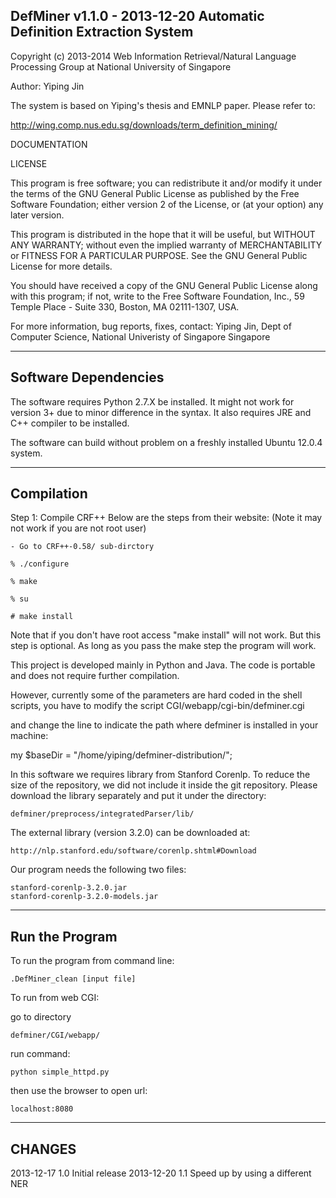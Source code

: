 DefMiner   v1.1.0 - 2013-12-20
Automatic Definition Extraction System
-----------------------------

Copyright (c) 2013-2014 Web Information Retrieval/Natural
Language Processing Group at National University of Singapore

Author: Yiping Jin

The system is based on Yiping's thesis and EMNLP paper. Please
refer to:

http://wing.comp.nus.edu.sg/downloads/term_definition_mining/

DOCUMENTATION

LICENSE

This program is free software; you can redistribute it and/or
modify it under the terms of the GNU General Public License
as published by the Free Software Foundation; either version 2
of the License, or (at your option) any later version.

This program is distributed in the hope that it will be useful,
but WITHOUT ANY WARRANTY; without even the implied warranty of
MERCHANTABILITY or FITNESS FOR A PARTICULAR PURPOSE.  See the
GNU General Public License for more details.

You should have received a copy of the GNU General Public License
along with this program; if not, write to the Free Software
Foundation, Inc., 59 Temple Place - Suite 330, Boston, MA  02111-1307, USA.

For more information, bug reports, fixes, contact:
    Yiping Jin,
    Dept of Computer Science,
    National Univeristy of Singapore
    Singapore


---------------------------------
Software Dependencies
---------------------------------
The software requires Python 2.7.X be installed. It 
might not work for version 3+ due to minor difference
in the syntax. It also requires JRE and C++ compiler 
to be installed.

The software can build without problem on a freshly 
installed Ubuntu 12.0.4 system. 

---------------------------------
Compilation
---------------------------------
Step 1: Compile CRF++
Below are the steps from their website:
(Note it may not work if you are not root user)

    - Go to CRF++-0.58/ sub-dirctory

    % ./configure 

    % make

    % su

    # make install

Note that if you don't have root access "make install"
will not work. But this step is optional. As long as 
you pass the make step the program will work.

This project is developed mainly in Python and Java.
The code is portable and does not require further 
compilation.

However, currently some of the parameters are hard 
coded in the shell scripts, you have to modify the 
script CGI/webapp/cgi-bin/defminer.cgi

and change the line to indicate the path where
defminer is installed in your machine:

  my $baseDir = "/home/yiping/defminer-distribution/";

In this software we requires library from Stanford Corenlp.
To reduce the size of the repository, we did not include it
inside the git repository. Please download the library separately
and put it under the directory:

	defminer/preprocess/integratedParser/lib/

The external library (version 3.2.0) can be downloaded at:

	http://nlp.stanford.edu/software/corenlp.shtml#Download

Our program needs the following two files:

	stanford-corenlp-3.2.0.jar
	stanford-corenlp-3.2.0-models.jar

---------------------------------
Run the Program
---------------------------------

To run the program from command line:

	.DefMiner_clean [input file]

To run from web CGI:

go to directory 

	defminer/CGI/webapp/

run command:

	python simple_httpd.py

then use the browser to open url:

	localhost:8080

---------------------------------
CHANGES
---------------------------------
2013-12-17      1.0     Initial release
2013-12-20		1.1		Speed up by using a different NER
